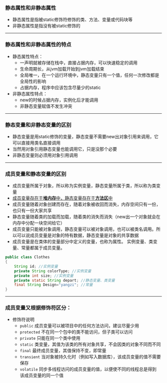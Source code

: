 ### 静态属性和非静态属性
  + 静态属性是指被static修饰符修饰的类、方法、变量或代码块等
  + 非静态属性是指没有被static修饰的
---
### 静态属性和非静态属性的特点
  + 静态属性特点：
    + 一声明就被存储在栈中，直接占据内存，可以快速稳定的调用
    + 生命周期长，从jvm加载开始到jvm加载结束
    + 全局唯一，在一个运行环境中，静态变量只有一个值，任何一次修改都是全局性的影响
    + 占据内存，程序中应该包含尽量少的static
  + 非静态属性特点：
    + new的时候占据内存，实例化后才能调用
    + 非静态变量赋值不发生冲突
---
### 静态变量和非静态变量的区别
  + 静态变量是用static修饰的变量，静态变量不需要new出对象引用来调用，它可以直接用类名直接调用
  + 当然用对象引用静态变量也能调用它，只是没那个必要
  + 非静态变量则必须用对象引用调用
---
### 成员变量和静态变量的区别
  + 成员变量所属于对象，所以称为实例变量，静态变量所属于类，所以称为类变量
  + [成员变量存在于**堆内存**中，静态变量存在于**方法区**中](https://github.com/flysafely/Software-Design-Engineer-Note/blob/master/%E7%AC%AC%E4%B8%83%E7%AB%A0-%E9%9D%A2%E5%90%91%E5%AF%B9%E8%B1%A1%E6%8A%80%E6%9C%AF/7.*.2-%E7%9B%B8%E5%85%B3%E7%9F%A5%E8%AF%86%E7%82%B9.md)
  + 成员变量随着对象创建而存在，随着对象被收回而消失，内存空间只有一份，也只有一份大家共享<br>
  + 静态变量随着类的加载而加载，随着类的消失而消失（new出一个对象就会在内存中分配一块空间给它）
  + 成员变量只能被对象调用，静态变量可以被对象调用，也可以被类名调用。所以可以说成员变量是对象的特有数据，静态变量是对象的共享数据
  + 成员变量是在类体的变量部分中定义的变量，也称为属性。 实例变量、类变量、常量都属于成员变量。
```java
public class Clothes 
{ 
    String id; //实例变量 
    private String colorType; //实例变量 
    private int size; //实例变量 
    private static String depart; //静态变量、类变量 
    final String Design="yangzi"; //常量 
}
```
---
### 成员变量又根据修饰符区分：
  + 修饰符说明
    + `public` 成员变量可以被项目中的任何方法访问，建议尽量少用
    + `protected` 不在同一个包中的类不能访问，但子类可以访问
    + `private` 只能在同一个类中使用
    + `static` 类变量，其值为该类的所有对象共享，不会因类的对象不同而不同
    + `final` 最终成员变量，其值保持不变，即常量
    + `transient` 当对象被持久化时（例如写入数据库），该成员变量的值不需要保存
    + `volatile` 同步多线程访问的成员变量的值，以便使不同的线程总是得到 该成员变量的同一个值
